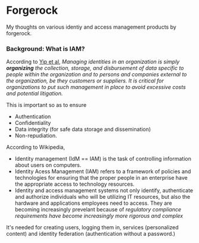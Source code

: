 # Forgerock
My thoughts on various identiy and access management products by forgerock.

### Background: What is IAM?
According to [Yip et al](https://learning.oreilly.com/library/view/identity-management-a/9781583470930/),
*Managing identities in an organization is simply **organizing** the collection, storage, and disbursement of data specific to people within the organization and to persons and companies external to the organization, be they customers or suppliers. It is critical for organizations to put such management in place to avoid excessive costs and potential litigation.*

This is important so as to ensure 
- Authentication 
- Confidentiality  
- Data integrity (for safe data storage and dissemination)
- Non-repudiation. 

According to Wikipedia,

* Identity management (IdM == IAM) is the task of controlling information about users on computers.
* Identity Acess Management (IAM) refers to a framework of policies and technologies for ensuring that the proper people in an enterprise have the appropriate access to technology resources.
*  Identity and access management systems not only identify, authenticate and authorize individuals who will be utilizing IT resources, but also the hardware and applications employees need to access. They are becoming increasingly prevelant because of *regulatory compliance requirements have become increasingly more rigorous and complex* 

It's needed for creating users, logging them in, services (personalized content) and identity federation (authentication without a password.)



